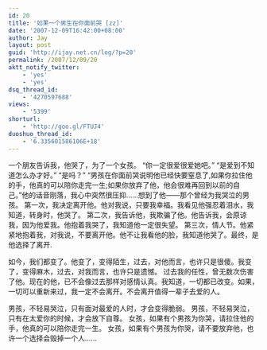 ```yaml
---
id: 20
title: '如果一个男生在你面前哭 [zz]'
date: '2007-12-09T16:42:00+08:00'
author: Jay
layout: post
guid: 'http://ijay.net.cn/log/?p=20'
permalink: /2007/12/09/20
aktt_notify_twitter:
    - 'yes'
    - 'yes'
dsq_thread_id:
    - '4270597688'
views:
    - '5399'
shorturl:
    - 'http://goo.gl/FTUJ4'
duoshuo_thread_id:
    - '6.335601586106E+18'
---
```


一个朋友告诉我，他哭了，为了一个女孩。
“你一定很爱很爱她吧。”
“是爱到不知道怎么办才好。”
“是吗？”
“男孩在你面前哭说明他已经快要窒息了,如果你拉住他的手，他真的可以陪你走完一生;如果你放弃了他，他会很难再回到以前的自己。”他的话音刚落，我心中突然很压抑……想到了他——那个曾经为我哭泣的男孩。
第一次，我决定离开他。他对我说，只要我幸福。我看见他强忍着泪水，我知道，转身时，他哭了。
第二次，我告诉他，我欺骗了他。他告诉我，会原谅我，因为他爱我。他抱着我哭了，我知道他一定很失望。
第三次，情人节。他紧紧地抱着我，对我说，不要离开他。他不让我看他的脸，我知道他哭了。最终，是他选择了离开.

如今，我们都变了。他变了，变得陌生，过去，对他而言，也许只是很傻。我变了，变得麻木，过去，对我而言，也许只是遗憾。
过去我的任性，曾无数次伤害了他。现在的他，已不会像过去那样对感情认真。我知道，一切都已改变。如果，一切可以重新来过，我一定不会离开。不会离开值得一辈子去爱的人。

男孩，不轻易哭泣，只有面对最爱的人时，才会变得脆弱。
男孩，不轻易哭泣，只有在太爱你的时候，才会放下自尊。
女孩，如果有个男孩为你哭，请拉住他的手，他真的可以陪你走完一生。
女孩，如果有个男孩为你哭，请不要放弃他，也许一个选择会毁掉一个人……